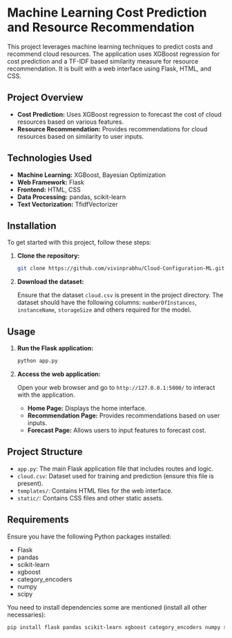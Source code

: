 # Machine Learning Cost Prediction and Resource Recommendation

This project leverages machine learning techniques to predict costs and recommend cloud resources. The application uses XGBoost regression for cost prediction and a TF-IDF based similarity measure for resource recommendation. It is built with a web interface using Flask, HTML, and CSS.

## Project Overview

- **Cost Prediction:** Uses XGBoost regression to forecast the cost of cloud resources based on various features.
- **Resource Recommendation:** Provides recommendations for cloud resources based on similarity to user inputs.

## Technologies Used

- **Machine Learning:** XGBoost, Bayesian Optimization
- **Web Framework:** Flask
- **Frontend:** HTML, CSS
- **Data Processing:** pandas, scikit-learn
- **Text Vectorization:** TfidfVectorizer

## Installation

To get started with this project, follow these steps:

1. **Clone the repository:**

    ```bash
    git clone https://github.com/vivinprabhu/Cloud-Configuration-ML.git
    ```

2. **Download the dataset:**

   Ensure that the dataset `cloud.csv` is present in the project directory. The dataset should have the following columns: `numberOfInstances`, `instanceName`, `storageSize` and others required for the model.

## Usage

1. **Run the Flask application:**

    ```bash
    python app.py
    ```

2. **Access the web application:**

   Open your web browser and go to `http://127.0.0.1:5000/` to interact with the application.

   - **Home Page:** Displays the home interface.
   - **Recommendation Page:** Provides recommendations based on user inputs.
   - **Forecast Page:** Allows users to input features to forecast cost.

## Project Structure

- `app.py`: The main Flask application file that includes routes and logic.
- `cloud.csv`: Dataset used for training and prediction (ensure this file is present).
- `templates/`: Contains HTML files for the web interface.
- `static/`: Contains CSS files and other static assets.

## Requirements

Ensure you have the following Python packages installed:

- Flask
- pandas
- scikit-learn
- xgboost
- category_encoders
- numpy
- scipy

You need to install dependencies some are mentioned (install all other necessaries):

```bash
pip install flask pandas scikit-learn xgboost category_encoders numpy scipy 
